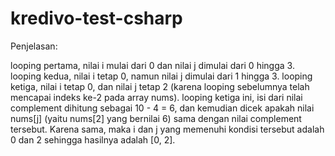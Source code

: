 # kredivo-test-csharp

Penjelasan:

looping pertama, nilai i mulai dari 0 dan nilai j dimulai dari 0 hingga 3.
looping kedua, nilai i tetap 0, namun nilai j dimulai dari 1 hingga 3.
looping ketiga, nilai i tetap 0, dan nilai j tetap 2 (karena looping sebelumnya telah mencapai indeks ke-2 pada array nums).
looping ketiga ini, isi dari nilai complement dihitung sebagai 10 - 4 = 6, dan kemudian dicek apakah nilai nums[j] (yaitu nums[2] yang bernilai 6) sama dengan nilai complement tersebut. Karena sama, maka i dan j yang memenuhi kondisi tersebut adalah 0 dan 2 sehingga hasilnya adalah [0, 2].
